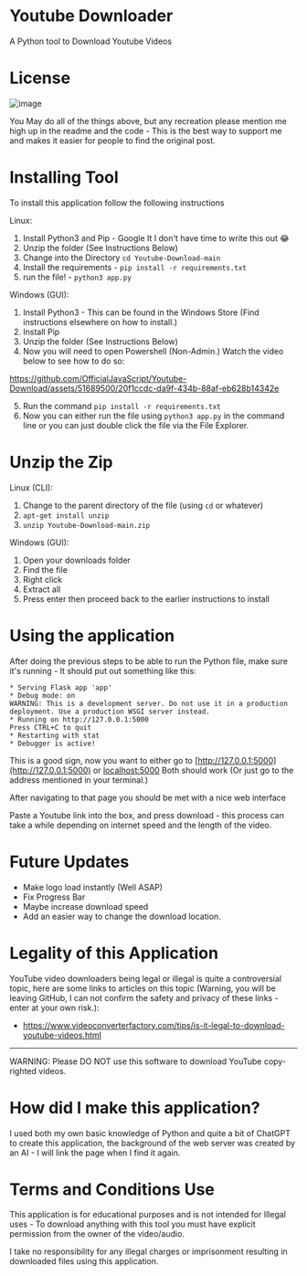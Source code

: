 # Youtube Downloader #
A Python tool to Download Youtube Videos

# License #

![image](https://github.com/OfficialJavaScript/Youtube-Download/assets/51689500/c4d48bb0-b19e-4bdd-814a-17dc4b7e7324)

You May do all of the things above, but any recreation please mention me high up in the readme and the code - This is the best way to support me and makes it easier for people to find the original post.

# Installing Tool #

To install this application follow the following instructions

Linux:
1. Install Python3 and Pip - Google It I don't have time to write this out 😂
3. Unzip the folder (See Instructions Below)
4. Change into the Directory ```cd Youtube-Download-main```
5. Install the requirements - ```pip install -r requirements.txt```
6. run the file! - ```python3 app.py```

Windows (GUI):
1. Install Python3 - This can be found in the Windows Store (Find instructions elsewhere on how to install.)
2. Install Pip
3. Unzip the folder (See Instructions Below)
4. Now you will need to open Powershell (Non-Admin.) Watch the video below to see how to do so:


https://github.com/OfficialJavaScript/Youtube-Download/assets/51689500/20f1ccdc-da9f-434b-88af-eb628b14342e


5. Run the command ```pip install -r requirements.txt```
6. Now you can either run the file using ```python3 app.py``` in the command line or you can just double click the file via the File Explorer.

# Unzip the Zip #

Linux (CLI):
1. Change to the parent directory of the file (using ```cd``` or whatever)
2. ```apt-get install unzip```
3. ```unzip Youtube-Download-main.zip```

Windows (GUI):
1. Open your downloads folder
2. Find the file
3. Right click
4. Extract all
5. Press enter then proceed back to the earlier instructions to install

# Using the application #
After doing the previous steps to be able to run the Python file, make sure it's running - It should put out something like this:

```
* Serving Flask app 'app'
* Debug mode: on
WARNING: This is a development server. Do not use it in a production deployment. Use a production WSGI server instead.
* Running on http://127.0.0.1:5000
Press CTRL+C to quit
* Restarting with stat
* Debugger is active!
```

This is a good sign, now you want to either go to [http://127.0.0.1:5000](http://127.0.0.1:5000) or [localhost:5000](http://localhost:5000/) Both should work (Or just go to the address mentioned in your terminal.)

After navigating to that page you should be met with a nice web interface

Paste a Youtube link into the box, and press download - this process can take a while depending on internet speed and the length of the video.

# Future Updates #
* Make logo load instantly (Well ASAP)
* Fix Progress Bar
* Maybe increase download speed
* Add an easier way to change the download location.

# Legality of this Application #
YouTube video downloaders being legal or illegal is quite a controversial topic, here are some links to articles on this topic (Warning, you will be leaving GitHub, I can not confirm the safety and privacy of these links - enter at your own risk.):
* https://www.videoconverterfactory.com/tips/is-it-legal-to-download-youtube-videos.html
  
- - - -

WARNING: Please DO NOT use this software to download YouTube copy-righted videos. 

# How did I make this application? #

I used both my own basic knowledge of Python and quite a bit of ChatGPT to create this application, the background of the web server was created by an AI - I will link the page when I find it again.

# Terms and Conditions Use #
This application is for educational purposes and is not intended for Illegal uses - To download anything with this tool you must have explicit permission from the owner of the video/audio. 

I take no responsibility for any illegal charges or imprisonment resulting in downloaded files using this application.
